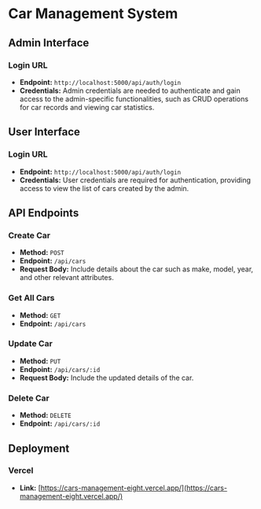 # Car Management System

## Admin Interface

### Login URL

- **Endpoint:** `http://localhost:5000/api/auth/login`
- **Credentials:** Admin credentials are needed to authenticate and gain access to the admin-specific functionalities, such as CRUD operations for car records and viewing car statistics.

## User Interface

### Login URL

- **Endpoint:** `http://localhost:5000/api/auth/login`
- **Credentials:** User credentials are required for authentication, providing access to view the list of cars created by the admin.

## API Endpoints

### Create Car

- **Method:** `POST`
- **Endpoint:** `/api/cars`
- **Request Body:** Include details about the car such as make, model, year, and other relevant attributes.

### Get All Cars

- **Method:** `GET`
- **Endpoint:** `/api/cars`

### Update Car

- **Method:** `PUT`
- **Endpoint:** `/api/cars/:id`
- **Request Body:** Include the updated details of the car.

### Delete Car

- **Method:** `DELETE`
- **Endpoint:** `/api/cars/:id`

## Deployment

### Vercel

- **Link:** [https://cars-management-eight.vercel.app/](https://cars-management-eight.vercel.app/)
